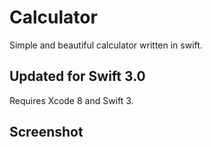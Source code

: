 # Calculator

Simple and beautiful calculator written in swift.

<h2>Updated for Swift 3.0</h2>

Requires Xcode 8 and Swift 3.

<h2>Screenshot</h2>
